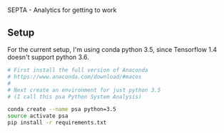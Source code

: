 #
SEPTA - Analytics for getting to work

## Setup

For the current setup, I'm using conda python 3.5, since Tensorflow 1.4 doesn't support python 3.6.

```bash
# First install the full version of Anaconda
# https://www.anaconda.com/download/#macos
#
# Next create an environment for just python 3.5
# (I call this psa Python System Analysis)

conda create --name psa python=3.5
source activate psa
pip install -r requirements.txt
```
